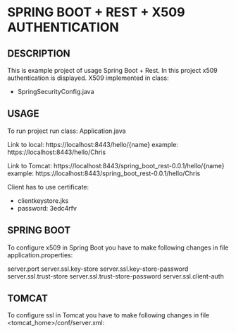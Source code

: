 SPRING BOOT + REST + X509 AUTHENTICATION
==========================================


DESCRIPTION
-----------

This is example project of usage Spring Boot + Rest.
In this project x509 authentication is displayed.
X509 implemented in class:
- SpringSecurityConfig.java
  

USAGE
-----

To run project run class: 
Application.java

Link to local:
https://localhost:8443/hello/{name}
example:
https://localhost:8443/hello/Chris

Link to Tomcat:
https://localhost:8443/spring_boot_rest-0.0.1/hello/{name}
example:
https://localhost:8443/spring_boot_rest-0.0.1/hello/Chris

Client has to use certificate:
- clientkeystore.jks
- password: 3edc4rfv


SPRING BOOT
-----------

To configure x509 in Spring Boot you have to make following changes in file application.properties:

server.port
server.ssl.key-store
server.ssl.key-store-password
server.ssl.trust-store
server.ssl.trust-store-password
server.ssl.client-auth


TOMCAT
------

To configure ssl in Tomcat you have to make following changes in file <tomcat_home>/conf/server.xml:

<Connector port="8080" protocol="HTTP/1.1"
               connectionTimeout="20000"
               redirectPort="8443" />
               
<Connector port="8443" protocol="org.apache.coyote.http11.Http11NioProtocol"
               maxThreads="150" SSLEnabled="true" scheme="https" secure="true"
               clientAuth="true" sslProtocol="TLS" 
			   keystoreFile="${catalina.home}/conf/serverkeystore.jks"			   
			   keystorePass="1qaz2wsx"
			   truststoreFile="${catalina.home}/conf/servertruststore.jks"               
			   truststorePass="1qaz2wsx"/>                